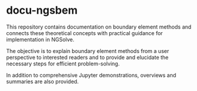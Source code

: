 # docu-ngsbem

This repository contains documentation on boundary element methods and connects these theoretical concepts with practical guidance for implementation in NGSolve.

The objective is to explain boundary element methods from a user perspective to interested readers and to provide and elucidate the necessary steps for efficient problem-solving.

In addition to comprehensive Jupyter demonstrations, overviews and summaries are also provided.
